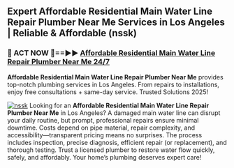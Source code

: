 ## Expert Affordable Residential Main Water Line Repair Plumber Near Me Services in Los Angeles | Reliable & Affordable (nssk)  

<h3>🚿 ACT NOW 🌟==►► <a href="https://tinyurl.com/2ne6vx2x" rel="nofollow">Affordable Residential Main Water Line Repair Plumber Near Me 24/7</a></h3>

**Affordable Residential Main Water Line Repair Plumber Near Me** provides top-notch plumbing services in Los Angeles. From repairs to installations, enjoy free consultations + same-day service. Trusted Solutions 2025!

[![nssk](https://i.imgur.com/4PFF4AK.jpeg)](https://tinyurl.com/2ne6vx2x)
Looking for an **Affordable Residential Main Water Line Repair Plumber Near Me** in Los Angeles? A damaged main water line can disrupt your daily routine, but prompt, professional repairs ensure minimal downtime. Costs depend on pipe material, repair complexity, and accessibility—transparent pricing means no surprises. The process includes inspection, precise diagnosis, efficient repair (or replacement), and thorough testing. Trust a licensed plumber to restore water flow quickly, safely, and affordably. Your home’s plumbing deserves expert care!